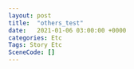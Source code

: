 ```yaml
---
layout: post
title:  "others_test"
date:   2021-01-06 03:00:00 +0000
categories: Etc
Tags: Story Etc
SceneCode: []
---
```


